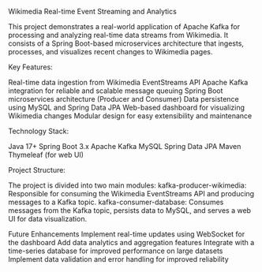 Wikimedia Real-time Event Streaming and Analytics


This project demonstrates a real-world application of Apache Kafka for processing and analyzing real-time data streams from Wikimedia. It consists of a Spring Boot-based microservices architecture that ingests, processes, and visualizes recent changes to Wikimedia pages.

Key Features:

Real-time data ingestion from Wikimedia EventStreams API
Apache Kafka integration for reliable and scalable message queuing
Spring Boot microservices architecture (Producer and Consumer)
Data persistence using MySQL and Spring Data JPA
Web-based dashboard for visualizing Wikimedia changes
Modular design for easy extensibility and maintenance

Technology Stack:

Java 17+
Spring Boot 3.x
Apache Kafka
MySQL
Spring Data JPA
Maven
Thymeleaf (for web UI)

Project Structure:

The project is divided into two main modules:
kafka-producer-wikimedia: Responsible for consuming the Wikimedia EventStreams API and producing messages to a Kafka topic.
kafka-consumer-database: Consumes messages from the Kafka topic, persists data to MySQL, and serves a web UI for data visualization.


Future Enhancements
Implement real-time updates using WebSocket for the dashboard
Add data analytics and aggregation features
Integrate with a time-series database for improved performance on large datasets
Implement data validation and error handling for improved reliability
